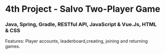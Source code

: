 # 4th Project - Salvo Two-Player Game 

### Java, Spring, Gradle, RESTful API, JavaScript & Vue.Js, HTML & CSS 

Features: Player accounts, leaderboard,creating, joining and returning games.
